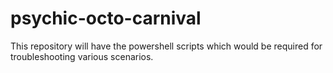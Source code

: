 # psychic-octo-carnival
This repository will have the powershell scripts which would be required for troubleshooting various scenarios.

